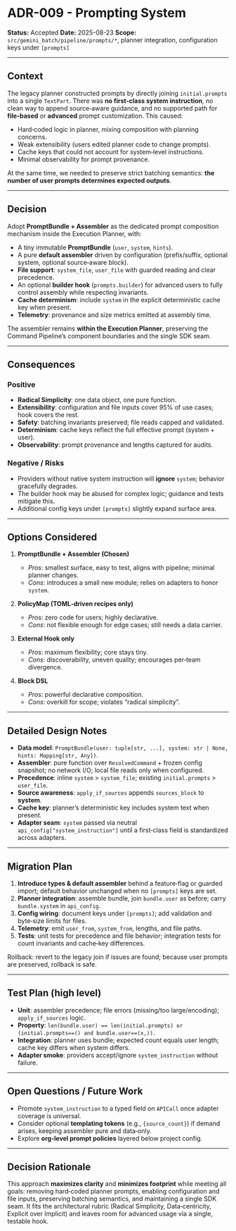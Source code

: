 # ADR-009 - Prompting System

**Status:** Accepted
**Date:** 2025-08-23
**Scope:** `src/gemini_batch/pipeline/prompts/*`, planner integration, configuration keys under `[prompts]`

---

## Context

The legacy planner constructed prompts by directly joining `initial.prompts` into a single `TextPart`. There was **no first‑class system instruction**, no clean way to append source‑aware guidance, and no supported path for **file‑based** or **advanced** prompt customization. This caused:

* Hard‑coded logic in planner, mixing composition with planning concerns.
* Weak extensibility (users edited planner code to change prompts).
* Cache keys that could not account for system‑level instructions.
* Minimal observability for prompt provenance.

At the same time, we needed to preserve strict batching semantics: **the number of user prompts determines expected outputs**.

---

## Decision

Adopt **PromptBundle + Assembler** as the dedicated prompt composition mechanism inside the Execution Planner, with:

* A tiny immutable **PromptBundle** (`user`, `system`, `hints`).
* A pure **default assembler** driven by configuration (prefix/suffix, optional system, optional source‑aware block).
* **File support**: `system_file`, `user_file` with guarded reading and clear precedence.
* An optional **builder hook** (`prompts.builder`) for advanced users to fully control assembly while respecting invariants.
* **Cache determinism**: include `system` in the explicit deterministic cache key when present.
* **Telemetry**: provenance and size metrics emitted at assembly time.

The assembler remains **within the Execution Planner**, preserving the Command Pipeline’s component boundaries and the single SDK seam.

---

## Consequences

### Positive

* **Radical Simplicity**: one data object, one pure function.
* **Extensibility**: configuration and file inputs cover 95% of use cases; hook covers the rest.
* **Safety**: batching invariants preserved; file reads capped and validated.
* **Determinism**: cache keys reflect the full effective prompt (system + user).
* **Observability**: prompt provenance and lengths captured for audits.

### Negative / Risks

* Providers without native system instruction will **ignore** `system`; behavior gracefully degrades.
* The builder hook may be abused for complex logic; guidance and tests mitigate this.
* Additional config keys under `[prompts]` slightly expand surface area.

---

## Options Considered

1. **PromptBundle + Assembler (Chosen)**

   * *Pros*: smallest surface, easy to test, aligns with pipeline; minimal planner changes.
   * *Cons*: introduces a small new module; relies on adapters to honor `system`.

2. **PolicyMap (TOML‑driven recipes only)**

   * *Pros*: zero code for users; highly declarative.
   * *Cons*: not flexible enough for edge cases; still needs a data carrier.

3. **External Hook only**

   * *Pros*: maximum flexibility; core stays tiny.
   * *Cons*: discoverability, uneven quality; encourages per‑team divergence.

4. **Block DSL**

   * *Pros*: powerful declarative composition.
   * *Cons*: overkill for scope; violates “radical simplicity”.

---

## Detailed Design Notes

* **Data model**: `PromptBundle(user: tuple[str, ...], system: str | None, hints: Mapping[str, Any])`.
* **Assembler**: pure function over `ResolvedCommand` + frozen config snapshot; no network I/O; local file reads only when configured.
* **Precedence**: inline `system` > `system_file`; existing `initial.prompts` > `user_file`.
* **Source awareness**: `apply_if_sources` appends `sources_block` to **system**.
* **Cache key**: planner’s deterministic key includes system text when present.
* **Adapter seam**: `system` passed via neutral `api_config["system_instruction"]` until a first‑class field is standardized across adapters.

---

## Migration Plan

1. **Introduce types & default assembler** behind a feature‑flag or guarded import; default behavior unchanged when no `[prompts]` keys are set.
2. **Planner integration**: assemble bundle, join `bundle.user` as before; carry `bundle.system` in `api_config`.
3. **Config wiring**: document keys under `[prompts]`; add validation and byte‑size limits for files.
4. **Telemetry**: emit `user_from`, `system_from`, lengths, and file paths.
5. **Tests**: unit tests for precedence and file behavior; integration tests for count invariants and cache‑key differences.

Rollback: revert to the legacy join if issues are found; because user prompts are preserved, rollback is safe.

---

## Test Plan (high level)

* **Unit**: assembler precedence; file errors (missing/too large/encoding); `apply_if_sources` logic.
* **Property**: `len(bundle.user) == len(initial.prompts) or (initial.prompts==() and bundle.user==(x,))`.
* **Integration**: planner uses bundle; expected count equals user length; cache key differs when system differs.
* **Adapter smoke**: providers accept/ignore `system_instruction` without failure.

---

## Open Questions / Future Work

* Promote `system_instruction` to a typed field on `APICall` once adapter coverage is universal.
* Consider optional **templating tokens** (e.g., `{source_count}`) if demand arises, keeping assembler pure and data‑only.
* Explore **org‑level prompt policies** layered below project config.

---

## Decision Rationale

This approach **maximizes clarity** and **minimizes footprint** while meeting all goals: removing hard‑coded planner prompts, enabling configuration and file inputs, preserving batching semantics, and maintaining a single SDK seam. It fits the architectural rubric (Radical Simplicity, Data‑centricity, Explicit over Implicit) and leaves room for advanced usage via a single, testable hook.
